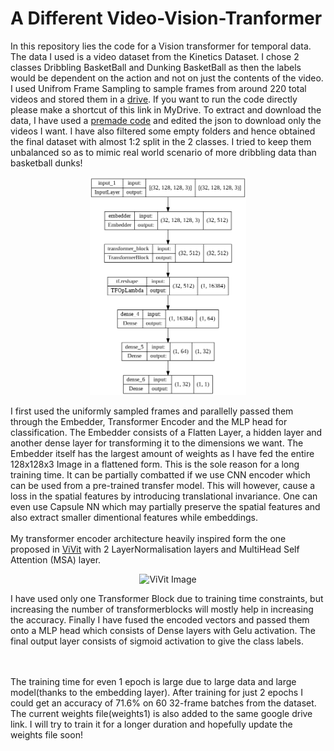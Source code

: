 # A Different Video-Vision-Tranformer
In this repository lies the code for a Vision transformer for temporal data. The data I used is a video dataset from the Kinetics Dataset. I chose 2 classes Dribbling BasketBall and Dunking BasketBall as then the labels would be dependent on the action and not on just the contents of the video. I used Unifrom Frame Sampling to sample frames from around 220 total videos and stored them in a [drive](https://drive.google.com/drive/u/0/folders/1-1BGLNghpKtHQ0AdfsNyWThzy2HnEpBq). If you want to run the code directly please make a shortcut of this link in MyDrive. To extract and download the data, I have used a [premade code](https://github.com/Showmax/kinetics-downloader) and edited the json to download only the videos I want. I have also filtered some empty folders and hence obtained the final dataset with almost 1:2 split in the 2 classes. I tried to keep them unbalanced so as to mimic real world scenario of more dribbling data than basketball dunks!
<br>
<p align="center">
<img src='./model_plot.png' alt="model architecture" width='250'>
</p>

I first used the uniformly sampled frames and parallelly passed them through the Embedder, Transformer Encoder and the MLP head for classification. The Embedder consists of a Flatten Layer, a hidden layer and another dense layer for transforming it to the dimensions we want. The Embedder itself has the largest amount of weights as I have fed the entire 128x128x3 Image in a flattened form. This is the sole reason for a long training time. It can be partially combatted if we use CNN encoder which can be used from a pre-trained transfer model. This will however, cause a loss in the spatial features by introducing translational invariance. One can even use Capsule NN which may partially preserve the spatial features and also extract smaller dimentional features while embeddings.
<br>
<br>
My transformer encoder architecture heavily inspired form the one proposed in [ViVit](https://arxiv.org/pdf/2103.15691.pdf) with 2 LayerNormalisation layers and MultiHead Self Attention (MSA) layer.
<p align = 'center'><img src = "https://user-images.githubusercontent.com/77532564/156768913-af173616-ef57-4a3f-b51d-bd6bb8aaef84.png" alt = 'ViVit Image' width = '550'></p>
I have used only one Transformer Block due to training time constraints, but increasing the number of transformerblocks will mostly help in increasing the accuracy. Finally I have fused the encoded vectors and passed them onto a MLP head which consists of Dense layers with Gelu activation. The final output layer consists of sigmoid activation to give the class labels. 

<br><br>
The training time for even 1 epoch is large due to large data and large model(thanks to the embedding layer). After training for just 2 epochs I could get an accuracy of 71.6% on 60 32-frame batches from the dataset. The current weights file(weights1) is also added to the same google drive link. I will try to train it for a longer duration and hopefully update the weights file soon! 
